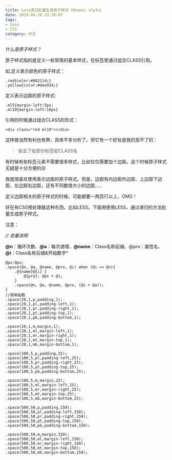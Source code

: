 ```yaml
---
title: Less递归批量生成原子样式（Atomic style）
date: 2019-04-20 23:30:07
tags:
- Less
- CSS
category: 中文
---
```


*什么是原子样式？*

原子样式指的是定义一些常用的基本样式，在标签里通过组合CLASS引用。

<!-- more -->

如,定义表示颜色的原子样式：

```
.red{color:#80211d;}
.yellow{color:#dee934;}
```
定义表示边距的原子样式:

```
.ml5{margin-left:5px;
.ml10{margin-left:10px}
```

引用的时候通过组合CLASS的形式：

```
<div class="red ml10"></div>
```

这样做当然有利也有弊，具体不多分析了。但它有一个好处是我抗拒不了的：

> 省去了给部分标签起CLASS名


有时候有些标签元素不需要很多样式，比如仅仅需要加个边距，这个时候原子样式无疑是十分方便的😝

我就很喜欢使用表示边距的原子样式。但是，边距有内边距外边距、上边距下边距、左边距右边距，还有不同数值大小的边距……

定义边距相关的原子样式的时候，可能都要一两百行以上，OMG！

好在有CSS预处理器这种东西，比如LESS。下面用使用LESS，通过递归的方法批量生成原子样式。

注意：

*// 变量说明*

**@n**：循环次数、**@a**：每次递增、**@name**：Class名称前缀、@pro：属性名、**@i**：Class名称后缀&开始数字*

```
@px:0px;
.space(@n, @a, @name, @pro, @i) when (@i =< @n){
    .@{name}@{i} {
        @{pro}: @px + @i;
    }
    .space(@n, @a, @name, @pro, (@i + @a));
}
//调用函数
.space(20,1,p,padding,1);
.space(20,1,pl,padding-left,1);
.space(20,1,pr,padding-right,1);
.space(20,1,pt,padding-top,1);
.space(20,1,pb,padding-bottom,1);

.space(20,1,m,margin,1);
.space(20,1,ml,margin-left,1);
.space(20,1,mr,margin-right,1);
.space(20,1,mt,margin-top,1);
.space(20,1,mb,margin-bottom,1);

.space(100,5,p,padding,25);
.space(100,5,pl,padding-left,25);
.space(100,5,pr,padding-right,25);
.space(100,5,pt,padding-top,25);
.space(100,5,pb,padding-bottom,25);

.space(100,5,m,margin,25);
.space(100,5,ml,margin-left,25);
.space(100,5,mr,margin-right,25);
.space(100,5,mt,margin-top,25);
.space(100,5,mb,margin-bottom,25);

.space(500,50,p,padding,150);
.space(500,50,pl,padding-left,150);
.space(500,50,pr,padding-right,150);
.space(500,50,pt,padding-top,150);
.space(500,50,pb,padding-bottom,150);

.space(500,50,m,margin,150);
.space(500,50,ml,margin-left,150);
.space(500,50,mr,margin-right,150);
.space(500,50,mt,margin-top,150);
.space(500,50,mb,margin-bottom,150);
```
